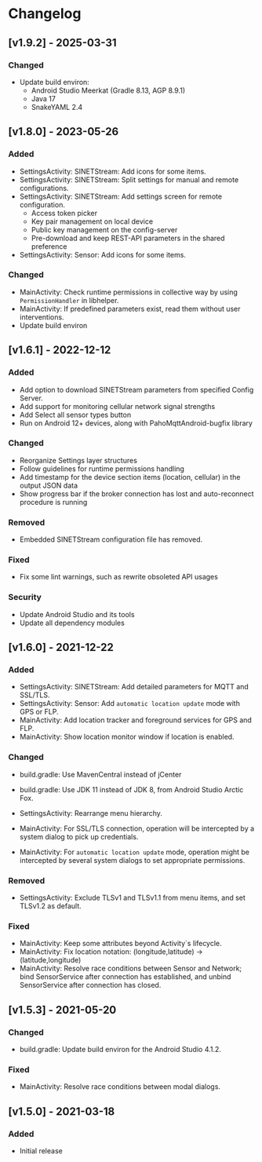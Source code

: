 # Changelog

<!---
https://keepachangelog.com/
### Added
### Changed
### Deprecated
### Removed
### Fixed
### Security
--->

## [v1.9.2] - 2025-03-31

### Changed

- Update build environ:
  - Android Studio Meerkat (Gradle 8.13, AGP 8.9.1)
  - Java 17
  - SnakeYAML 2.4


## [v1.8.0] - 2023-05-26

### Added

- SettingsActivity: SINETStream: Add icons for some items.
- SettingsActivity: SINETStream: Split settings for manual and remote configurations.
- SettingsActivity: SINETStream: Add settings screen for remote configuration.
    - Access token picker
    - Key pair management on local device
    - Public key management on the config-server
    - Pre-download and keep REST-API parameters in the shared preference
- SettingsActivity: Sensor: Add icons for some items.

### Changed

- MainActivity: Check runtime permissions in collective way by using `PermissionHandler` in libhelper.
- MainActivity: If predefined parameters exist, read them without user interventions.
- Update build environ


## [v1.6.1] - 2022-12-12

### Added

- Add option to download SINETStream parameters from specified Config Server.
- Add support for monitoring cellular network signal strengths
- Add Select all sensor types button
- Run on Android 12+ devices, along with PahoMqttAndroid-bugfix library

### Changed

- Reorganize Settings layer structures
- Follow guidelines for runtime permissions handling
- Add timestamp for the device section items (location, cellular) in the output JSON data
- Show progress bar if the broker connection has lost and auto-reconnect procedure is running

### Removed

- Embedded SINETStream configuration file has removed.

### Fixed

- Fix some lint warnings, such as rewrite obsoleted API usages

### Security

- Update Android Studio and its tools
- Update all dependency modules


## [v1.6.0] - 2021-12-22

### Added

- SettingsActivity: SINETStream: Add detailed parameters for MQTT and SSL/TLS.
- SettingsActivity: Sensor: Add `automatic location update` mode with GPS or FLP.
- MainActivity: Add location tracker and foreground services for GPS and FLP.
- MainActivity: Show location monitor window if location is enabled.

### Changed

- build.gradle: Use MavenCentral instead of jCenter
- build.gradle: Use JDK 11 instead of JDK 8, from Android Studio Arctic Fox.

- SettingsActivity: Rearrange menu hierarchy.
- MainActivity: For SSL/TLS connection, operation will be intercepted by a system dialog to pick up credentials.
- MainActivity: For `automatic location update` mode, operation might be intercepted by several system dialogs to set appropriate permissions.

### Removed

- SettingsActivity: Exclude TLSv1 and TLSv1.1 from menu items, and set TLSv1.2 as default.

### Fixed

- MainActivity: Keep some attributes beyond Activity`s lifecycle.
- MainActivity: Fix location notation: (longitude,latitude) -> (latitude,longitude)
- MainActivity: Resolve race conditions between Sensor and Network; bind SensorService after connection has established, and unbind SensorService after connection has closed.


## [v1.5.3] - 2021-05-20

### Changed

- build.gradle: Update build environ for the Android Studio 4.1.2.

### Fixed

- MainActivity: Resolve race conditions between modal dialogs.


## [v1.5.0] - 2021-03-18

### Added

- Initial release
